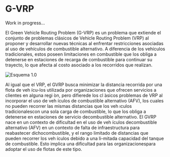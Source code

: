 # G-VRP

Work in progress...

El Green Vehicle Routing Problem (G-VRP) es un problema que extiende el conjunto de problemas clásicos de Vehicle Routing Problem (VRP) al proponer y desarrollar nuevas técnicas al enfrentar restricciones asociadas al uso de vehículos de combustible alternativo. A diferencia de los vehículos tradicionales, estos poseen limitaciones en combustible que los obliga a detenerse en estaciones de recarga de combustible para continuar su trayecto, lo que afecta al costo asociado a los recorridos que realizan.    

![Esquema 1.0](https://puu.sh/GBSyg/71ba9b49c3.png)

Al igual que el VRP, el GVRP busca minimizar la distancia recorrida por una flota de veh ́ıcu-los utilizada por organizaciones que ofrecen servicios  a clientes en alguna regi ́on,  pero difierede los cl ́asicos problemas de VRP al incorporar el uso de veh ́ıculos de combustible alternativo (AFV), los cuales no pueden recorrer las mismas distancias que los veh ıculos tradicionalescon una sola  carga de combustible,  lo que los obliga a  detenerse en estaciones  de servicio decombustible alternativo. El GVRP nace en un contexto de dificultad en el uso de veh ́ıculos decombustible alternativo (AFV) en un contexto de falta de infraestructura para reabastecer dichocombustible, y el rango limitado de distancias que pueden recorrer los veh ́ıculos debido a una li-mitada capacidad del tanque de combustible. Esto implica una dificultad para las organizacionespara adoptar el uso de flotas de este tipo.
